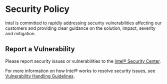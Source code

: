 # Security Policy
Intel is committed to rapidly addressing security vulnerabilities affecting our customers and providing clear guidance on the solution, impact, severity and mitigation.

## Report a Vulnerability

Please report security issues or vulnerabilities to the [Intel® Security Center].

For more information on how Intel® works to resolve security issues, see
[Vulnerability Handling Guidelines].

[Intel® Security Center]:https://www.intel.com/security

[Vulnerability Handling Guidelines]:https://www.intel.com/content/www/us/en/security-center/vulnerability-handling-guidelines.html
